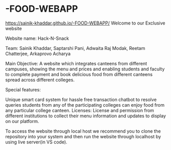 # -FOOD-WEBAPP
https://sainik-khaddar.github.io/-FOOD-WEBAPP/
Welcome to our Exclusive website


Website name: Hack-N-Snack

Team: Sainik Khaddar, Saptarshi Pani, Adwaita Raj Modak, Reetam Chatterjee, Arkaprovo Acharya

Main Objective: A website which integrates canteens from different campuses, showing the menu and prices and enabling students and faculty to complete payment and book delicious food from different canteens spread across different colleges.

Special features:

Unique smart card system for hassle free transaction
chatbot to resolve queries
students from any of the participating colleges can enjoy food from any particular college canteen.
Licenses: License and permission from different institutions to collect their menu information and updates to display on our platform.


To access the website through local host we recommend you to clone the repository into your system and then run the website through localhost by using live server(in VS code).
